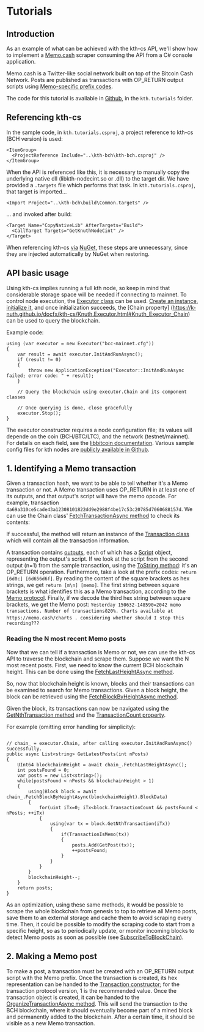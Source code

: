 # Tutorials

## Introduction

As an example of what can be achieved with the kth-cs API, we'll show how to implement a [Memo.cash](https://memo.cash/)
scraper consuming the API from a C# console application.

Memo.cash is a Twitter-like social network built on top of the Bitcoin Cash Network. Posts are published as transactions with OP_RETURN
output scripts using [Memo-specific prefix codes](https://memo.cash/protocol).

The code for this tutorial is available in [Github](https://github.com/k-nuth/cs.git), in the `kth.tutorials` folder.

## Referencing kth-cs

In the sample code, in `kth.tutorials.csproj`, a project reference to kth-cs (BCH version) is used:

```
<ItemGroup>
  <ProjectReference Include="..\kth-bch\kth-bch.csproj" />
</ItemGroup>
```

When the API is referenced like this, it is necessary to manually copy the underlying native dll (libkth-nodecint.so or .dll) to the target dir.
We have provided a `.targets` file which performs that task. In `kth.tutorials.csproj`, that target is imported...

```
<Import Project="..\kth-bch\build\Common.targets" />
```

... and invoked after build:

```
<Target Name="CopyNativeLib" AfterTargets="Build">
  <CallTarget Targets="GetKnuthNodeCint" />
</Target>
```

When referencing kth-cs [via](https://www.nuget.org/packages/kth-bch) [NuGet](https://www.nuget.org/packages/kth-btc), these steps are unnecessary, since they are injected automatically by NuGet when restoring.

## API basic usage

Using kth-cs implies running a full kth node, so keep in mind that considerable storage space will be needed if connecting to mainnet.
To control node execution, the [Executor class](https://k-nuth.github.io/docfx/kth-cs/Knuth.Executor.html) can be used. [Create an instance](https://k-nuth.github.io/docfx/kth-cs/Knuth.Executor.html#constructors), [initialize it](https://k-nuth.github.io/docfx/kth-cs/Knuth.Executor.html#Knuth_Executor_InitAndRunAsync), and once initialization succeeds, the 
[Chain property] (https://k-nuth.github.io/docfx/kth-cs/Knuth.Executor.html#Knuth_Executor_Chain) can be used to query the blockchain.

Example code:

```
using (var executor = new Executor("bcc-mainnet.cfg"))
{
    var result = await executor.InitAndRunAsync();
    if (result != 0)
    {
        throw new ApplicationException("Executor::InitAndRunAsync failed; error code: " + result);
    }
    
    // Query the blockchain using executor.Chain and its component classes

    // Once querying is done, close gracefully
    executor.Stop();
}
```

The executor constructor requires a node configuration file; its values will depende on the coin (BCH/BTC/LTC), and the network (testnet/mainnet).
For details on each field, see the [libbitcoin documentation](https://github.com/libbitcoin/libbitcoin-server/wiki/Log-Settings).
Various sample config files for kth nodes are [publicly available in Github](https://github.com/k-nuth/config). 

## 1. Identifying a Memo transaction

Given a transaction hash, we want to be able to tell whether it's a Memo transaction or not. A Memo transaction uses
OP_RETURN in at least one of its outputs, and that output's script will have the memo opcode. For example,
transaction `4a69a310ce5cade43a12308101822dd9e2988f4be17c53c20785d7060688157d`.
We can use the Chain class' [FetchTransactionAsync method](https://k-nuth.github.io/docfx/kth-cs/Knuth.Chain.html#Knuth_Chain_FetchTransactionAsync_System_Byte___System_Boolean_) to check its contents:

If successful, the method will return an instance of the [Transaction class](https://k-nuth.github.io/docfx/kth-cs/Knuth.Transaction.html)
which will contain all the transaction information. 

A transaction contains [outputs](https://k-nuth.github.io/docfx/kth-cs/Knuth.Output.html), each of which has a [Script](https://k-nuth.github.io/docfx/kth-cs/Knuth.Script.html) object, representing the output's script.
If we look at the script from the second output (n=1) from the sample transaction,
using the [ToString method](https://k-nuth.github.io/docfx/kth-cs/Knuth.Script.html#Knuth_Script_ToString_UInt32_):
it's an OP_RETURN operation. Furthermore, take a look at the prefix codes: `return [6d0c] [6d656d6f]`.
By reading the content of the square brackets as hex strings, we get `return [m\n] [memo]`. The first
string between square brackets is what identifies this as a Memo transaction, according to the [Memo protocol](https://memo.cash/protocol).
Finally, if we decode the third hex string between square brackets, we get the Memo post: `Yesterday 150632-148590=2042 memo transactions. Number of transactionsð20%. Charts available at https://memo.cash/charts . considering whether should I stop this recording???`

### Reading the N most recent Memo posts

Now that we can tell if a transaction is Memo or not, we can use the kth-cs API to traverse the blockchain and scrape them.
Suppose we want the N most recent posts. First, we need to know the current BCH blockchain height. This can be done using the
[FetchLastHeightAsync method](https://k-nuth.github.io/docfx/kth-cs/Knuth.Chain.html#Knuth_Chain_FetchLastHeightAsync).

So, now that blockchain height is known, blocks and their transactions can be examined to search for Memo transactions. Given a block height, the block can be retrieved using the [FetchBlockByHeightAsync method](https://k-nuth.github.io/docfx/kth-cs/Knuth.Chain.html#Knuth_Chain_FetchBlockByHeightAsync_UInt64_).

Given the block, its transactions can now be navigated using the [GetNthTransaction method](https://k-nuth.github.io/docfx/kth-cs/Knuth.Block.html#Knuth_Block_GetNthTransaction_UInt64_) and the
[TransactionCount property](https://k-nuth.github.io/docfx/kth-cs/Knuth.Block.html#Knuth_Block_TransactionCount).

For example (omitting error handling for simplicity):

```

// chain_ = executor.Chain, after calling executor.InitAndRunAsync() successfully.
public async List<string> GetLatestPosts(int nPosts)
{
    UInt64 blockchainHeight = await chain_.FetchLastHeightAsync();
    int postsFound = 0;
    var posts = new List<string>();
    while(postsFound < nPosts && blockchainHeight > 1)
    {
        using(Block block = await chain_.FetchBlockByHeightAsync(blockchainHeight).BlockData)
        {
            for(uint iTx=0; iTx<block.TransactionCount && postsFound < nPosts; ++iTx)
            {
                using(var tx = block.GetNthTransaction(iTx))
                {
                    if(TransactionIsMemo(tx))
                    {
                        posts.Add(GetPost(tx));
                        ++postsFound;
                    }
                }
            }
        }
        blockchainHeight--;
    }
    return posts;
}
```

As an optimization, using these same methods, it would be possible to scrape the whole blockchain from genesis to top to retrieve all Memo posts,
save them to an external storage and cache them to avoid scraping every time. Then, it could be possible to modify the scraping code to start from
a specific height, so as to periodically update, or monitor incoming blocks to detect Memo posts as soon as possible (see
[SubscribeToBlockChain](https://k-nuth.github.io/docfx/kth-cs/Knuth.Executor.html#Knuth_Executor_SubscribeToBlockChain_Knuth_Executor_BlockHandler_)). 

## 2. Making a Memo post

To make a post, a transaction must be created with an OP_RETURN output script with the Memo prefix. Once the transaction is created, its hex representation can be handed to the [Transaction constructor](https://k-nuth.github.io/docfx/kth-cs/Knuth.Transaction.html#Knuth_Transaction__ctor_UInt32_System_String_); for the transaction protocol version,
1 is the recommended value. Once the transaction object is created, it can be handed to the 
 [OrganizeTransactionAsync method](https://k-nuth.github.io/docfx/kth-cs/Knuth.Chain.html#Knuth_Chain_OrganizeTransactionAsync_Knuth_Transaction_). This will send the transaction to the BCH blockchain, where it should eventually become part of a mined block and permanently added to the blockchain. After a certain time, it should be visible as a new Memo transaction.
